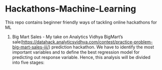 # Hackathons-Machine-Learning
This repo  contains  beginner friendly ways of tackling online hackathons for ML

1) Big Mart Sales - 
My take on Analytics Vidhya BigMart’s sale(https://datahack.analyticsvidhya.com/contest/practice-problem-big-mart-sales-iii/) 
prediction hackathon.
We have  to identify the most important variables and to define the best regression model for predicting 
out response variable.
Hence, this analysis will be divided into five stages:

